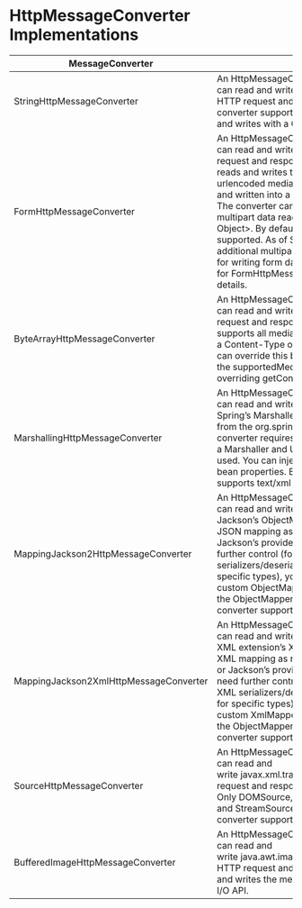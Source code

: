 # HttpMessageConverter Implementations

MessageConverter|Description
--|--
StringHttpMessageConverter|An HttpMessageConverter implementation that can read and write String instances from the HTTP request and response. By default, this converter supports all text media types (text&#47;&#42;) and writes with a Content&#45;Type of text&#47;plain.
FormHttpMessageConverter|An HttpMessageConverter implementation that can read and write form data from the HTTP request and response. By default, this converter reads and writes the application&#47;x&#45;www&#45;form&#45;urlencoded media type. Form data is read from and written into a MultiValueMap&#60;String, String&#62;. The converter can also write (but not read) multipart data read from a MultiValueMap&#60;String, Object&#62;. By default, multipart&#47;form&#45;data is supported. As of Spring Framework 5.2, additional multipart subtypes can be supported for writing form data. Consult the javadoc for FormHttpMessageConverter for further details.
ByteArrayHttpMessageConverter|An HttpMessageConverter implementation that can read and write byte arrays from the HTTP request and response. By default, this converter supports all media types (&#42;&#47;&#42;) and writes with a Content&#45;Type of application&#47;octet&#45;stream. You can override this by setting the supportedMediaTypes property and overriding getContentType(byte&#91;&#93;).
MarshallingHttpMessageConverter|An HttpMessageConverter implementation that can read and write XML by using Spring’s Marshaller and Unmarshaller abstractions from the org.springframework.oxm package. This converter requires a Marshaller and Unmarshaller before it can be used. You can inject these through constructor or bean properties. By default, this converter supports text&#47;xml and application&#47;xml.
MappingJackson2HttpMessageConverter|An HttpMessageConverter implementation that can read and write JSON by using Jackson’s ObjectMapper. You can customize JSON mapping as needed through the use of Jackson’s provided annotations. When you need further control (for cases where custom JSON serializers&#47;deserializers need to be provided for specific types), you can inject a custom ObjectMapper through the ObjectMapper property. By default, this converter supports application&#47;json.
MappingJackson2XmlHttpMessageConverter|An HttpMessageConverter implementation that can read and write XML by using Jackson XML extension’s XmlMapper. You can customize XML mapping as needed through the use of JAXB or Jackson’s provided annotations. When you need further control (for cases where custom XML serializers&#47;deserializers need to be provided for specific types), you can inject a custom XmlMapper through the ObjectMapper property. By default, this converter supports application&#47;xml.
SourceHttpMessageConverter|An HttpMessageConverter implementation that can read and write javax.xml.transform.Source from the HTTP request and response. Only DOMSource, SAXSource, and StreamSource are supported. By default, this converter supports text&#47;xml and application&#47;xml.
BufferedImageHttpMessageConverter|An HttpMessageConverter implementation that can read and write java.awt.image.BufferedImage from the HTTP request and response. This converter reads and writes the media type supported by the Java I&#47;O API.
